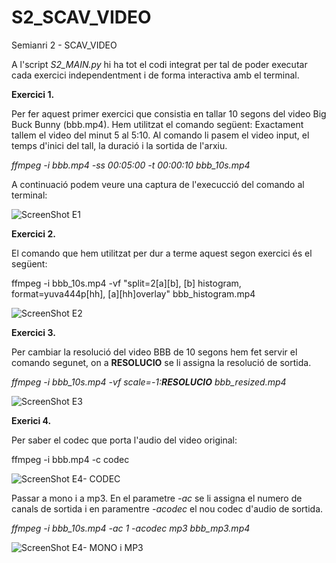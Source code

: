 # S2_SCAV_VIDEO
Semianri 2 - SCAV_VIDEO

A l'script *S2_MAIN.py* hi ha tot el codi integrat per tal de poder executar cada exercici independentment i de forma interactiva amb el terminal.

**Exercici 1.**

Per fer aquest primer exercici que consistia en tallar 10 segons del video Big Buck Bunny (bbb.mp4). Hem utilitzat el comando següent:
Exactament tallem el video del minut 5 al 5:10. Al comando li pasem el video input, el temps d'inici del tall, la duració i la sortida de l'arxiu.

*ffmpeg -i bbb.mp4 -ss 00:05:00 -t 00:00:10 bbb_10s.mp4*

A continuació podem veure una captura de l'execucció del comando al terminal:

![ScreenShot E1](https://github.com/paumonterop/S2_SCAV_VIDEO/tree/main/Imatges/E1_screenshot.png?raw=true)

**Exercici 2.**

El comando que hem utilitzat per dur a terme aquest segon exercici és el següent:

ffmpeg -i bbb_10s.mp4 -vf "split=2[a][b], [b] histogram, format=yuva444p[hh], [a][hh]overlay" bbb_histogram.mp4

![ScreenShot E2](https://github.com/paumonterop/S2_SCAV_VIDEO/tree/main/Imatges/E2_screenshot.png?raw=true)

**Exercici 3.**

Per cambiar la resolució del video BBB de 10 segons hem fet servir el comando segunet, on a **RESOLUCIO** se li assigna la resolució de sortida.

*ffmpeg -i bbb_10s.mp4 -vf scale=-1:**RESOLUCIO** bbb_resized.mp4*

![ScreenShot E3](https://github.com/paumonterop/S2_SCAV_VIDEO/tree/main/Imatges/E3_screenshot.png?raw=true)

**Exerici 4.**

Per saber el codec que porta l'audio del video original:

ffmpeg -i bbb.mp4 -c codec

![ScreenShot E4- CODEC](https://github.com/paumonterop/S2_SCAV_VIDEO/tree/main/Imatges/E4_screenshot1.png?raw=true)

Passar a mono i a mp3. En el parametre *-ac* se li assigna el numero de canals de sortida i en paramentre *-acodec* el nou codec d'audio de sortida.

*ffmpeg -i bbb_10s.mp4 -ac 1 -acodec mp3 bbb_mp3.mp4*

![ScreenShot E4- MONO i MP3](https://github.com/paumonterop/S2_SCAV_VIDEO/tree/main/Imatges/E4_screenshot2.png?raw=true)



